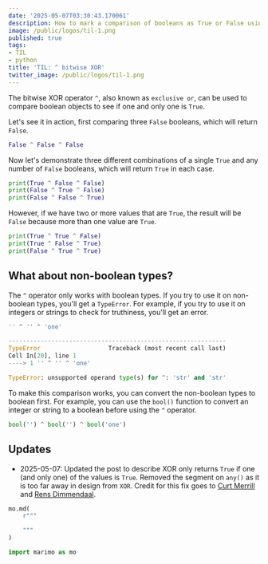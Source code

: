 ```yaml
---
date: '2025-05-07T03:30:43.170061'
description: How to mark a comparison of booleans as True or False using bitwise XOR.
image: /public/logos/til-1.png
published: true
tags:
- TIL
- python
title: 'TIL: ^ bitwise XOR'
twitter_image: /public/logos/til-1.png
---
```

<!---->
The bitwise XOR operator `^`, also known as `exclusive or`, can be used to compare boolean objects to see if one and only one is `True`.

Let's see it in action, first comparing three `False` booleans, which will return `False`.

```python {.marimo}
False ^ False ^ False
```

Now let's demonstrate three different combinations of a single `True` and any number of `False` booleans, which will return `True` in each case.

```python {.marimo}
print(True ^ False ^ False)
print(False ^ True ^ False)
print(False ^ False ^ True)
```

However, if we have two or more values that are `True`, the result will be `False` because more than one value are `True`.

```python {.marimo}
print(True ^ True ^ False)
print(True ^ False ^ True)
print(False ^ True ^ True)
```

## What about non-boolean types?
<!---->
The `^` operator only works with boolean types. If you try to use it on non-boolean types, you'll get a `TypeError`. For example, if you try to use it on integers or strings to check for truthiness, you'll get an error.

```python {.marimo}
'' ^ '' ^ 'one'
```

```python
-------------------------------------------------------------
TypeError                   Traceback (most recent call last)
Cell In[20], line 1
----> 1 '' ^ '' ^ 'one'

TypeError: unsupported operand type(s) for ^: 'str' and 'str'
```
<!---->
To make this comparison works, you can convert the non-boolean types to boolean first. For example, you can use the `bool()` function to convert an integer or string to a boolean before using the `^` operator.

```python {.marimo}
bool('') ^ bool('') ^ bool('one')
```

## Updates

- 2025-05-07: Updated the post to describe XOR only returns `True` if one (and only one) of the values is `True`. Removed the segment on `any()` as it is too far away in design from `XOR`.  Credit for this fix goes to [Curt Merrill](https://bsky.app/profile/cmerrill.com) and [Rens Dimmendaal](https://rensdimmendaal.com/).

```python {.marimo hide_code="true"}
mo.md(
    r"""

    """
)
```

```python {.marimo}
import marimo as mo
```